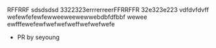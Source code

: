 RFFRRF
sdsdsdsd
3322323errrerreerFFRRFFR
32e323e223
vdfdvfdvff
wefewfefewfewweeweewewwebdbfdfbbf
wewee
ewfffewefewfwefwefweffwefwefwefe

- PR by seyoung